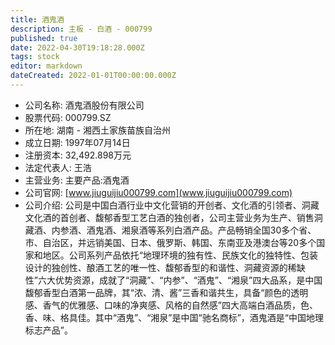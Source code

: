 ```yaml
---
title: 酒鬼酒
description: 主板 - 白酒 - 000799
published: true
date: 2022-04-30T19:18:28.000Z
tags: stock
editor: markdown
dateCreated: 2022-01-01T00:00:00.000Z
---
```


- 公司名称: 酒鬼酒股份有限公司
- 股票代码: 000799.SZ
- 所在地: 湖南 - 湘西土家族苗族自治州
- 成立日期: 1997年07月14日
- 注册资本: 32,492.898万元
- 法定代表人: 王浩
- 主营业务: 主要产品:酒鬼酒
- 公司官网: [www.jiuguijiu000799.com](www.jiuguijiu000799.com)
- 公司介绍: 公司是中国白酒行业中文化营销的开创者、文化酒的引领者、洞藏文化酒的首创者、馥郁香型工艺白酒的独创者，公司主营业务为生产、销售洞藏酒、内参酒、酒鬼酒、湘泉酒等系列白酒产品。产品畅销全国30多个省、市、自治区，并远销美国、日本、俄罗斯、韩国、东南亚及港澳台等20多个国家和地区。公司系列产品依托“地理环境的独有性、民族文化的独特性、包装设计的独创性、酿酒工艺的唯一性、馥郁香型的和谐性、洞藏资源的稀缺性”六大优势资源，成就了“洞藏”、“内参”、“酒鬼”、“湘泉”四大品系，是中国馥郁香型白酒第一品牌，其“浓、清、酱”三香和谐共生，具备“颜色的透明感、香气的优雅感、口味的净爽感、风格的自然感”四大高端白酒品质，色、香、味、格具佳。其中“酒鬼”、“湘泉”是中国“驰名商标”，酒鬼酒是“中国地理标志产品”。


